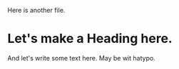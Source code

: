 Here is another file.

# Let's make a Heading here.

And let's write some text here. May be wit hatypo.